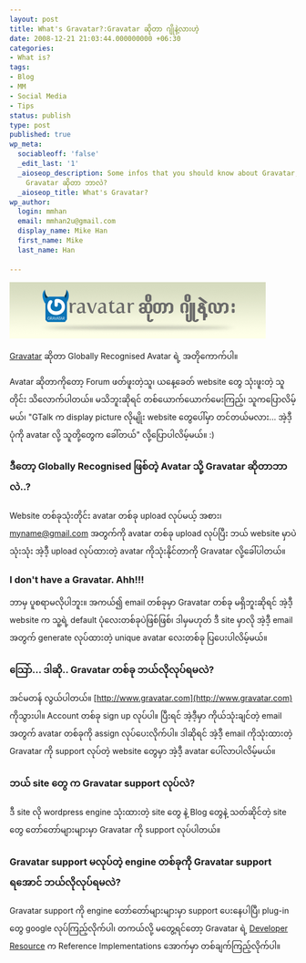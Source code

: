 ```yaml
---
layout: post
title: What's Gravatar?:Gravatar ဆိုတာ ဂျိုနဲ့လားဟဲ့
date: 2008-12-21 21:03:44.000000000 +06:30
categories:
- What is?
tags:
- Blog
- MM
- Social Media
- Tips
status: publish
type: post
published: true
wp_meta:
  sociableoff: 'false'
  _edit_last: '1'
  _aioseop_description: Some infos that you should know about Gravatar, in Myanmar.
    Gravatar ဆိုတာ ဘာလဲ?
  _aioseop_title: What's Gravatar?
wp_author:
  login: mmhan
  email: mmhan2u@gmail.com
  display_name: Mike Han
  first_name: Mike
  last_name: Han

---
```


![what-is-gravatar](assets/what-is-gravatar.gif "what-is-gravatar")

[Gravatar](http://en.gravatar.com) ဆိုတာ Globally Recognised Avatar ရဲ့ အတိုကောက်ပါ။

Avatar ဆိုတာကိုတော့ Forum ဖတ်ဖူးတဲ့သူ၊ ယနေ့ခေတ် website တွေ သုံးဖူးတဲ့ သူတိုင်း သိလောက်ပါတယ်။ မသိဘူးဆိုရင် တစ်ယောက်ယောက်မေးကြည့်၊ သူကပြောလိမ့်မယ်၊ "GTalk က display picture လိုမျိုး website တွေပေါ်မှာ တင်တယ်မလား... အဲ့ဒီ့ပုံကို avatar လို့ သူတို့တွေက ခေါ်တယ်" လို့ပြောပါလိမ့်မယ်။ :)

<!--more-->

### ဒီတော့ Globally Recognised ဖြစ်တဲ့ Avatar သို့ Gravatar ဆိုတာဘာလဲ..?

Website တစ်ခုသုံးတိုင်း avatar တစ်ခု upload လုပ်မယ့် အစား၊ myname@gmail.com အတွက်ကို avatar တစ်ခု upload လုပ်ပြီး ဘယ် website မှာပဲသုံးသုံး အဲ့ဒီ့ upload လုပ်ထားတဲ့ avatar ကိုသုံးနိုင်တာကို Gravatar လို့ခေါ်ပါတယ်။



### I don't have a Gravatar. Ahh!!!

ဘာမှ ပူစရာမလိုပါဘူး။ အကယ်၍ email တစ်ခုမှာ Gravatar တစ်ခု မရှိဘူးဆိုရင် အဲ့ဒီ့ website က သူ့ရဲ့ default ပုံလေးတစ်ခုပဲဖြစ်ဖြစ်၊ ဒါမှမဟုတ် ဒီ site မှာလို အဲ့ဒီ့ email အတွက် generate လုပ်ထားတဲ့ unique avatar လေးတစ်ခု ပြပေးပါလိမ့်မယ်။

### သြော်... ဒါဆို.. Gravatar တစ်ခု ဘယ်လိုလုပ်ရမလဲ?

အင်မတန် လွယ်ပါတယ်။ [http://www.gravatar.com](http://www.gravatar.com) ကိုသွားပါ။ Account တစ်ခု sign up လုပ်ပါ။ ပြီးရင် အဲ့ဒီ့မှာ ကိုယ်သုံးချင်တဲ့ email အတွက် avatar တစ်ခုကို assign လုပ်ပေးလိုက်ပါ။ ဒါဆိုရင် အဲ့ဒီ့ email ကိုသုံးထားတဲ့ Gravatar ကို support လုပ်တဲ့ website တွေမှာ အဲ့ဒီ့ avatar ပေါ်လာပါလိမ့်မယ်။

### ဘယ် site တွေ က Gravatar support လုပ်လဲ?

ဒီ site လို wordpress engine သုံးထားတဲ့ site တွေ နဲ့ Blog တွေနဲ့ သတ်ဆိုင်တဲ့ site တွေ တော်တော်များများမှာ Gravatar ကို support လုပ်ပါတယ်။

### Gravatar support မလုပ်တဲ့ engine တစ်ခုကို Gravatar support ရအောင် ဘယ်လိုလုပ်ရမလဲ?

Gravatar support ကို engine တော်တော်များများမှာ support ပေးနေပါပြီ၊ plug-in တွေ google လုပ်ကြည့်လိုက်ပါ၊ တကယ်လို့ မတွေ့ရင်တော့ Gravatar ရဲ့ [Developer Resource](http://en.gravatar.com/site/implement/) က Reference Implementations အောက်မှာ တစ်ချက်ကြည့်လိုက်ပါ။

